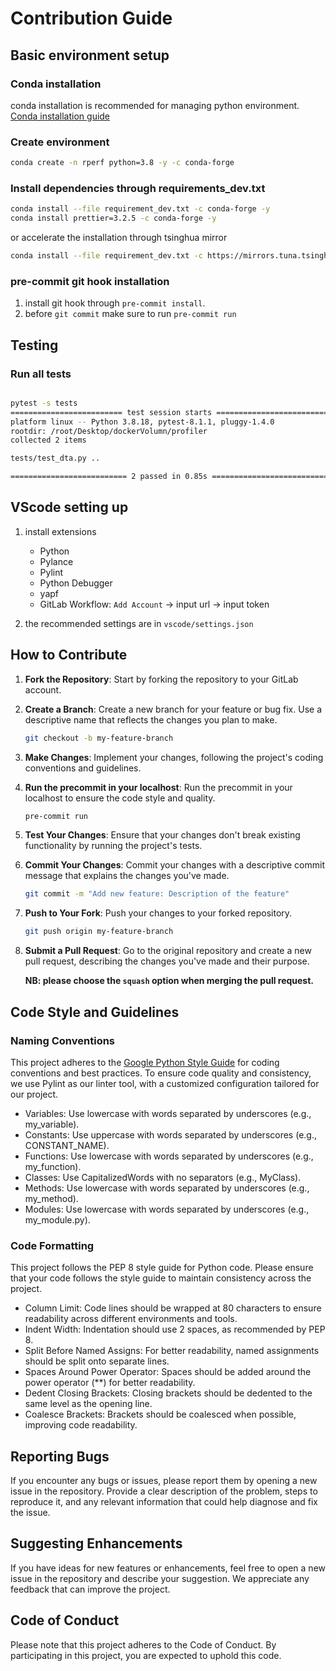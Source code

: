 # Contribution Guide

## Basic environment setup

### Conda installation

conda installation is recommended for managing python environment.
[Conda installation guide](https://conda.io/projects/conda/en/latest/user-guide/install/index.html)

### Create environment

```bash
conda create -n rperf python=3.8 -y -c conda-forge
```

### Install dependencies through requirements_dev.txt

```bash
conda install --file requirement_dev.txt -c conda-forge -y
conda install prettier=3.2.5 -c conda-forge -y
```

or accelerate the installation through tsinghua mirror

```bash
conda install --file requirement_dev.txt -c https://mirrors.tuna.tsinghua.edu.cn/anaconda/pkgs/pro -c https://mirrors.tuna.tsinghua.edu.cn/anaconda/pkgs/main -y
```

### pre-commit git hook installation

1. install git hook through `pre-commit install`.
1. before `git commit` make sure to run `pre-commit run`

## Testing

### Run all tests

```bash

pytest -s tests
========================= test session starts =========================
platform linux -- Python 3.8.18, pytest-8.1.1, pluggy-1.4.0
rootdir: /root/Desktop/dockerVolumn/profiler
collected 2 items

tests/test_dta.py ..

========================== 2 passed in 0.85s ==========================
```

## VScode setting up

1. install extensions

   - Python
   - Pylance
   - Pylint
   - Python Debugger
   - yapf
   - GitLab Workflow: `Add Account` -> input url -> input token

2. the recommended settings are in `vscode/settings.json`

## How to Contribute

1. **Fork the Repository**: Start by forking the repository to your GitLab account.

2. **Create a Branch**: Create a new branch for your feature or bug fix. Use a descriptive name that reflects the changes you plan to make.

   ```bash
   git checkout -b my-feature-branch
   ```

3. **Make Changes**: Implement your changes, following the project's coding conventions and guidelines.

4. **Run the precommit in your localhost**: Run the precommit in your localhost to ensure the code style and quality.

   ```bash
   pre-commit run
   ```

5. **Test Your Changes**: Ensure that your changes don't break existing functionality by running the project's tests.

6. **Commit Your Changes**: Commit your changes with a descriptive commit message that explains the changes you've made.

   ```bash
   git commit -m "Add new feature: Description of the feature"
   ```

7. **Push to Your Fork**: Push your changes to your forked repository.

   ```bash
   git push origin my-feature-branch
   ```

8. **Submit a Pull Request**: Go to the original repository and create a new pull request, describing the changes you've made and their purpose.

   **NB: please choose the `squash` option when merging the pull request.**

## Code Style and Guidelines

### Naming Conventions

This project adheres to the [Google Python Style Guide](https://google.github.io/styleguide/pyguide.html) for coding conventions and best practices. To ensure code quality and consistency, we use Pylint as our linter tool, with a customized configuration tailored for our project.

- Variables: Use lowercase with words separated by underscores (e.g., my_variable).
- Constants: Use uppercase with words separated by underscores (e.g., CONSTANT_NAME).
- Functions: Use lowercase with words separated by underscores (e.g., my_function).
- Classes: Use CapitalizedWords with no separators (e.g., MyClass).
- Methods: Use lowercase with words separated by underscores (e.g., my_method).
- Modules: Use lowercase with words separated by underscores (e.g., my_module.py).

### Code Formatting

This project follows the PEP 8 style guide for Python code. Please ensure that your code follows the style guide to maintain consistency across the project.

- Column Limit: Code lines should be wrapped at 80 characters to ensure readability across different environments and tools.
- Indent Width: Indentation should use 2 spaces, as recommended by PEP 8.
- Split Before Named Assigns: For better readability, named assignments should be split onto separate lines.
- Spaces Around Power Operator: Spaces should be added around the power operator (\*\*) for better readability.
- Dedent Closing Brackets: Closing brackets should be dedented to the same level as the opening line.
- Coalesce Brackets: Brackets should be coalesced when possible, improving code readability.

## Reporting Bugs

If you encounter any bugs or issues, please report them by opening a new issue in the repository. Provide a clear description of the problem, steps to reproduce it, and any relevant information that could help diagnose and fix the issue.

## Suggesting Enhancements

If you have ideas for new features or enhancements, feel free to open a new issue in the repository and describe your suggestion. We appreciate any feedback that can improve the project.

## Code of Conduct

Please note that this project adheres to the Code of Conduct. By participating in this project, you are expected to uphold this code.
